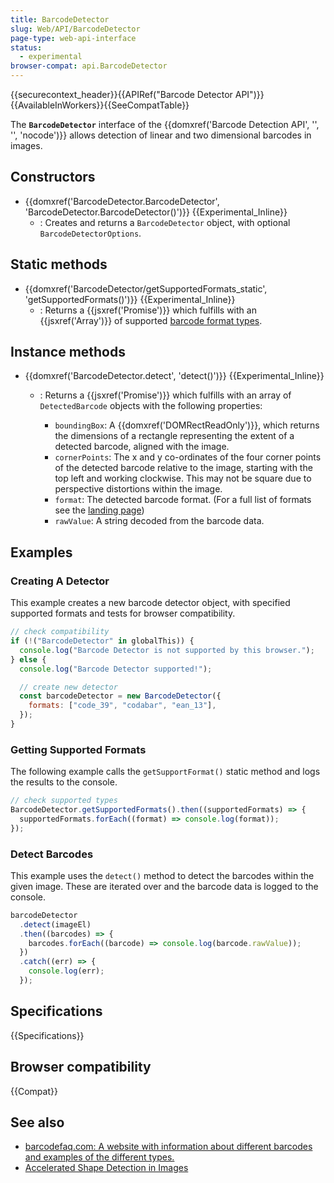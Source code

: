 ```yaml
---
title: BarcodeDetector
slug: Web/API/BarcodeDetector
page-type: web-api-interface
status:
  - experimental
browser-compat: api.BarcodeDetector
---
```


{{securecontext_header}}{{APIRef("Barcode Detector API")}}{{AvailableInWorkers}}{{SeeCompatTable}}

The **`BarcodeDetector`** interface of the {{domxref('Barcode Detection API', '', '', 'nocode')}} allows detection of linear and two dimensional barcodes in images.

## Constructors

- {{domxref('BarcodeDetector.BarcodeDetector', 'BarcodeDetector.BarcodeDetector()')}} {{Experimental_Inline}}
  - : Creates and returns a `BarcodeDetector` object, with optional `BarcodeDetectorOptions`.

## Static methods

- {{domxref('BarcodeDetector/getSupportedFormats_static', 'getSupportedFormats()')}} {{Experimental_Inline}}
  - : Returns a {{jsxref('Promise')}} which fulfills with an {{jsxref('Array')}} of supported [barcode format types](/en-US/docs/Web/API/Barcode_Detection_API#supported_barcode_formats).

## Instance methods

- {{domxref('BarcodeDetector.detect', 'detect()')}} {{Experimental_Inline}}

  - : Returns a {{jsxref('Promise')}} which fulfills with an array of `DetectedBarcode` objects with the following properties:

    - `boundingBox`: A {{domxref('DOMRectReadOnly')}}, which returns the dimensions of a rectangle representing the extent of a detected barcode, aligned with the image.
    - `cornerPoints`: The x and y co-ordinates of the four corner points of the detected barcode relative to the image, starting with the top left and working clockwise. This may not be square due to perspective distortions within the image.
    - `format`: The detected barcode format. (For a full list of formats see the [landing page](/en-US/docs/Web/API/Barcode_Detection_API#supported_barcode_formats))
    - `rawValue`: A string decoded from the barcode data.

## Examples

### Creating A Detector

This example creates a new barcode detector object, with specified supported formats and tests for browser compatibility.

```js
// check compatibility
if (!("BarcodeDetector" in globalThis)) {
  console.log("Barcode Detector is not supported by this browser.");
} else {
  console.log("Barcode Detector supported!");

  // create new detector
  const barcodeDetector = new BarcodeDetector({
    formats: ["code_39", "codabar", "ean_13"],
  });
}
```

### Getting Supported Formats

The following example calls the `getSupportFormat()` static method and logs the results to the console.

```js
// check supported types
BarcodeDetector.getSupportedFormats().then((supportedFormats) => {
  supportedFormats.forEach((format) => console.log(format));
});
```

### Detect Barcodes

This example uses the `detect()` method to detect the barcodes within the given image. These are iterated over and the barcode data is logged to the console.

```js
barcodeDetector
  .detect(imageEl)
  .then((barcodes) => {
    barcodes.forEach((barcode) => console.log(barcode.rawValue));
  })
  .catch((err) => {
    console.log(err);
  });
```

## Specifications

{{Specifications}}

## Browser compatibility

{{Compat}}

## See also

- [barcodefaq.com: A website with information about different barcodes and examples of the different types.](https://www.barcodefaq.com/)
- [Accelerated Shape Detection in Images](https://developer.chrome.com/docs/capabilities/shape-detection#barcodedetector)
